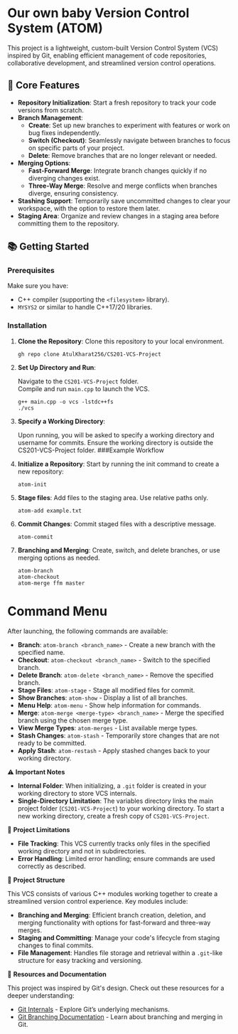 # **Our own baby Version Control System (ATOM)**

This project is a lightweight, custom-built Version Control System (VCS) inspired by Git, enabling efficient management of code repositories, collaborative development, and streamlined version control operations.

## 🚀 **Core Features**

- **Repository Initialization**: Start a fresh repository to track your code versions from scratch.
- **Branch Management**:
  - **Create**: Set up new branches to experiment with features or work on bug fixes independently.
  - **Switch (Checkout)**: Seamlessly navigate between branches to focus on specific parts of your project.
  - **Delete**: Remove branches that are no longer relevant or needed.
- **Merging Options**:
  - **Fast-Forward Merge**: Integrate branch changes quickly if no diverging changes exist.
  - **Three-Way Merge**: Resolve and merge conflicts when branches diverge, ensuring consistency.
- **Stashing Support**: Temporarily save uncommitted changes to clear your workspace, with the option to restore them later.
- **Staging Area**: Organize and review changes in a staging area before committing them to the repository.

## 📚 **Getting Started**

### Prerequisites
Make sure you have:
- C++ compiler (supporting the `<filesystem>` library).
- `MYSYS2` or similar to handle C++17/20 libraries.

### Installation

1. **Clone the Repository**: 
     Clone this repository to your local environment.
  
     ```shell
     gh repo clone AtulKharat256/CS201-VCS-Project
2. **Set Up Directory and Run**:

    Navigate to the `CS201-VCS-Project` folder.  
    Compile and run `main.cpp` to launch the VCS.
    
    ```shell
    g++ main.cpp -o vcs -lstdc++fs
    ./vcs
3. **Specify a Working Directory**:

    Upon running, you will be asked to specify a working directory and username for commits.
    Ensure the working directory is outside the CS201-VCS-Project folder.
###Example Workflow

1. **Initialize a Repository**:
    Start by running the init command to create a new repository:
    ```shell
    atom-init
2. **Stage files**:
    Add files to the staging area. Use relative paths only.
    ```shell
    atom-add example.txt
3. **Commit Changes**:
    Commit staged files with a descriptive message.
    ```shell
    atom-commit
4. **Branching and Merging**:
    Create, switch, and delete branches, or use merging options as needed.
    ```shell
    atom-branch
    atom-checkout
    atom-merge ffm master
# Command Menu

After launching, the following commands are available:

- **Branch**: `atom-branch <branch_name>` - Create a new branch with the specified name.
- **Checkout**: `atom-checkout <branch_name>` - Switch to the specified branch.
- **Delete Branch**: `atom-delete <branch_name>` - Remove the specified branch.
- **Stage Files**: `atom-stage` - Stage all modified files for commit.
- **Show Branches**: `atom-show` - Display a list of all branches.
- **Menu Help**: `atom-menu` - Show help information for commands.
- **Merge**: `atom-merge <merge-type> <branch_name>` - Merge the specified branch using the chosen merge type.
- **View Merge Types**: `atom-merges` - List available merge types.
- **Stash Changes**: `atom-stash` - Temporarily store changes that are not ready to be committed.
- **Apply Stash**: `atom-restash` - Apply stashed changes back to your working directory.

⚠️ **Important Notes**

- **Internal Folder**: When initializing, a `.git` folder is created in your working directory to store VCS internals.
- **Single-Directory Limitation**: The variables directory links the main project folder (`CS201-VCS-Project`) to your working directory. To start a new working directory, create a fresh copy of `CS201-VCS-Project`.

🔧 **Project Limitations**

- **File Tracking**: This VCS currently tracks only files in the specified working directory and not in subdirectories.
- **Error Handling**: Limited error handling; ensure commands are used correctly as described.

🧩 **Project Structure**

This VCS consists of various C++ modules working together to create a streamlined version control experience. Key modules include:

- **Branching and Merging**: Efficient branch creation, deletion, and merging functionality with options for fast-forward and three-way merges.
- **Staging and Committing**: Manage your code's lifecycle from staging changes to final commits.
- **File Management**: Handles file storage and retrieval within a `.git`-like structure for easy tracking and versioning.

📖 **Resources and Documentation**

This project was inspired by Git's design. Check out these resources for a deeper understanding:

- [Git Internals](https://git-scm.com/book/en/v2/Getting-Started-Git-Basics#_git_internals) - Explore Git’s underlying mechanisms.
- [Git Branching Documentation](https://git-scm.com/book/en/v2/Git-Branching-Branches-in-a-Nutshell) - Learn about branching and merging in Git.


    
    
    
    


